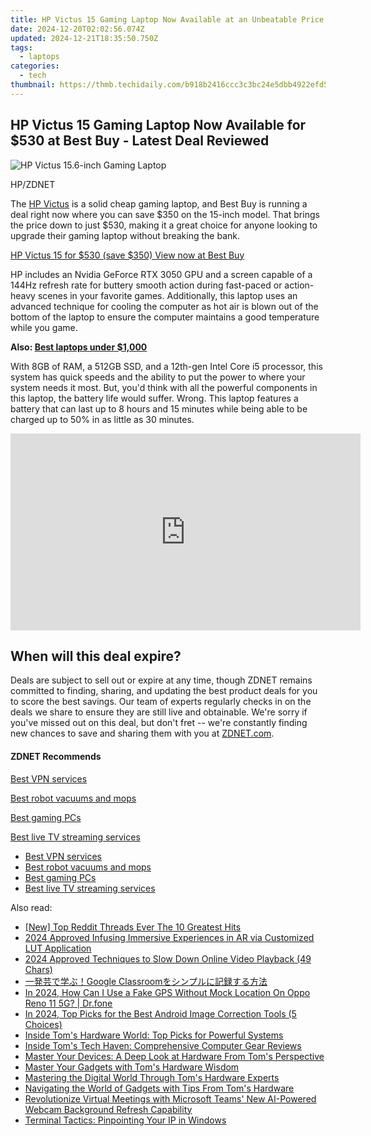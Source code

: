 ```yaml
---
title: HP Victus 15 Gaming Laptop Now Available at an Unbeatable Price of $530 at Best Buy - Exclusive Deal
date: 2024-12-20T02:02:56.074Z
updated: 2024-12-21T18:35:50.750Z
tags:
  - laptops
categories:
  - tech
thumbnail: https://thmb.techidaily.com/b918b2416ccc3c3bc24e5dbb4922efd59cd6316c83a82113344d8ae306f1223c.jpg
---
```


## HP Victus 15 Gaming Laptop Now Available for $530 at Best Buy - Latest Deal Reviewed

![HP Victus 15.6-inch Gaming Laptop](https://www.zdnet.com/a/img/resize/c76eb320c90cd08730e6a2eea99322eb9d844a70/2022/11/18/4c67be38-88b2-4f53-afbf-d6e3acfa850a/hp-victus-14-inch.jpg?auto=webp&width=1280)

HP/ZDNET

The [HP Victus](https://shop-links.co/link/?url=https%3A%2F%2Fwww.bestbuy.com%2Fsite%2Fhp-victus-15-6-full-hd-144hz-gaming-laptop-intel-core-i5-8gb-memory-nvidia-geforce-rtx-3050-512gb-ssd-performance-blue%2F6570600.p%3FskuId%3D6570600&publisher_slug=itechdaily19598&exclusive=1) is a solid cheap gaming laptop, and Best Buy is running a deal right now where you can save $350 on the 15-inch model. That brings the price down to just $530, making it a great choice for anyone looking to upgrade their gaming laptop without breaking the bank. 

[HP Victus 15 for $530 (save $350) View now at Best Buy](https://shop-links.co/link/?url=https%3A%2F%2Fwww.bestbuy.com%2Fsite%2Fhp-victus-15-6-full-hd-144hz-gaming-laptop-intel-core-i5-8gb-memory-nvidia-geforce-rtx-3050-512gb-ssd-performance-blue%2F6570600.p%3FskuId%3D6570600&publisher_slug=itechdaily19598&exclusive=1)

HP includes an Nvidia GeForce RTX 3050 GPU and a screen capable of a 144Hz refresh rate for buttery smooth action during fast-paced or action-heavy scenes in your favorite games. Additionally, this laptop uses an advanced technique for cooling the computer as hot air is blown out of the bottom of the laptop to ensure the computer maintains a good temperature while you game.

**Also: [Best laptops under $1,000](https://www.zdnet.com/article/best-laptop-under-1000/)**

With 8GB of RAM, a 512GB SSD, and a 12th-gen Intel Core i5 processor, this system has quick speeds and the ability to put the power to where your system needs it most. But, you'd think with all the powerful components in this laptop, the battery life would suffer. Wrong. This laptop features a battery that can last up to 8 hours and 15 minutes while being able to be charged up to 50% in as little as 30 minutes.

<!-- affiliate ads begin -->
<iframe width="560" height="315" src="https://www.youtube.com/embed/RAnyQ0uj9Yg?si=Es4_ulcdM_-LuDcq" title="YouTube video player" frameborder="0" allow="accelerometer; autoplay; clipboard-write; encrypted-media; gyroscope; picture-in-picture; web-share" referrerpolicy="strict-origin-when-cross-origin" allowfullscreen></iframe>
<!-- affiliate ads end -->

## When will this deal expire?

Deals are subject to sell out or expire at any time, though ZDNET remains committed to finding, sharing, and updating the best product deals for you to score the best savings. Our team of experts regularly checks in on the deals we share to ensure they are still live and obtainable. We're sorry if you've missed out on this deal, but don't fret -- we're constantly finding new chances to save and sharing them with you at [ZDNET.com](https://www.zdnet.com/). 

#### **ZDNET** Recommends

[Best VPN services](https://www.zdnet.com/article/best-vpn/ "Best VPN services")

[Best robot vacuums and mops](https://www.zdnet.com/article/best-robot-vacuum-mop/ "Best robot vacuums and mops")

[Best gaming PCs](https://www.zdnet.com/article/best-gaming-pc/ "Best gaming PCs")

[Best live TV streaming services](https://www.zdnet.com/article/best-live-tv-streaming-service/ "Best live TV streaming services")

* [Best VPN services](https://www.zdnet.com/article/best-vpn/ "Best VPN services")
* [Best robot vacuums and mops](https://www.zdnet.com/article/best-robot-vacuum-mop/ "Best robot vacuums and mops")
* [Best gaming PCs](https://www.zdnet.com/article/best-gaming-pc/ "Best gaming PCs")
* [Best live TV streaming services](https://www.zdnet.com/article/best-live-tv-streaming-service/ "Best live TV streaming services")

<ins class="adsbygoogle"
     style="display:block"
     data-ad-format="autorelaxed"
     data-ad-client="ca-pub-7571918770474297"
     data-ad-slot="1223367746"></ins>

<ins class="adsbygoogle"
     style="display:block"
     data-ad-client="ca-pub-7571918770474297"
     data-ad-slot="8358498916"
     data-ad-format="auto"
     data-full-width-responsive="true"></ins>

<span class="atpl-alsoreadstyle">Also read:</span>
<div><ul>
<li><a href="https://some-guidance.techidaily.com/new-top-reddit-threads-ever-the-10-greatest-hits/"><u>[New] Top Reddit Threads Ever The 10 Greatest Hits</u></a></li>
<li><a href="https://fox-links.techidaily.com/2024-approved-infusing-immersive-experiences-in-ar-via-customized-lut-application/"><u>2024 Approved Infusing Immersive Experiences in AR via Customized LUT Application</u></a></li>
<li><a href="https://youtube-zero.techidaily.com/approved-techniques-to-slow-down-online-video-playback-49-chars/"><u>2024 Approved Techniques to Slow Down Online Video Playback (49 Chars)</u></a></li>
<li><a href="https://some-approaches.techidaily.com/google-classroom/"><u>一発芸で学ぶ！Google Classroomをシンプルに記録する方法</u></a></li>
<li><a href="https://review-topics.techidaily.com/in-2024-how-can-i-use-a-fake-gps-without-mock-location-on-oppo-reno-11-5g-drfone-by-drfone-virtual-android/"><u>In 2024, How Can I Use a Fake GPS Without Mock Location On Oppo Reno 11 5G? | Dr.fone</u></a></li>
<li><a href="https://article-files.techidaily.com/in-2024-top-picks-for-the-best-android-image-correction-tools-5-choices/"><u>In 2024, Top Picks for the Best Android Image Correction Tools (5 Choices)</u></a></li>
<li><a href="https://hardware-reviews.techidaily.com/inside-toms-hardware-world-top-picks-for-powerful-systems/"><u>Inside Tom's Hardware World: Top Picks for Powerful Systems</u></a></li>
<li><a href="https://hardware-reviews.techidaily.com/inside-toms-tech-haven-comprehensive-computer-gear-reviews/"><u>Inside Tom's Tech Haven: Comprehensive Computer Gear Reviews</u></a></li>
<li><a href="https://hardware-reviews.techidaily.com/master-your-devices-a-deep-look-at-hardware-from-toms-perspective/"><u>Master Your Devices: A Deep Look at Hardware From Tom's Perspective</u></a></li>
<li><a href="https://hardware-reviews.techidaily.com/master-your-gadgets-with-toms-hardware-wisdom/"><u>Master Your Gadgets with Tom's Hardware Wisdom</u></a></li>
<li><a href="https://hardware-reviews.techidaily.com/mastering-the-digital-world-through-toms-hardware-experts/"><u>Mastering the Digital World Through Tom's Hardware Experts</u></a></li>
<li><a href="https://hardware-reviews.techidaily.com/navigating-the-world-of-gadgets-with-tips-from-toms-hardware/"><u>Navigating the World of Gadgets with Tips From Tom's Hardware</u></a></li>
<li><a href="https://technical-tips.techidaily.com/revolutionize-virtual-meetings-with-microsoft-teams-new-ai-powered-webcam-background-refresh-capability/"><u>Revolutionize Virtual Meetings with Microsoft Teams' New AI-Powered Webcam Background Refresh Capability</u></a></li>
<li><a href="https://windows11.techidaily.com/terminal-tactics-pinpointing-your-ip-in-windows/"><u>Terminal Tactics: Pinpointing Your IP in Windows</u></a></li>
</ul></div>

